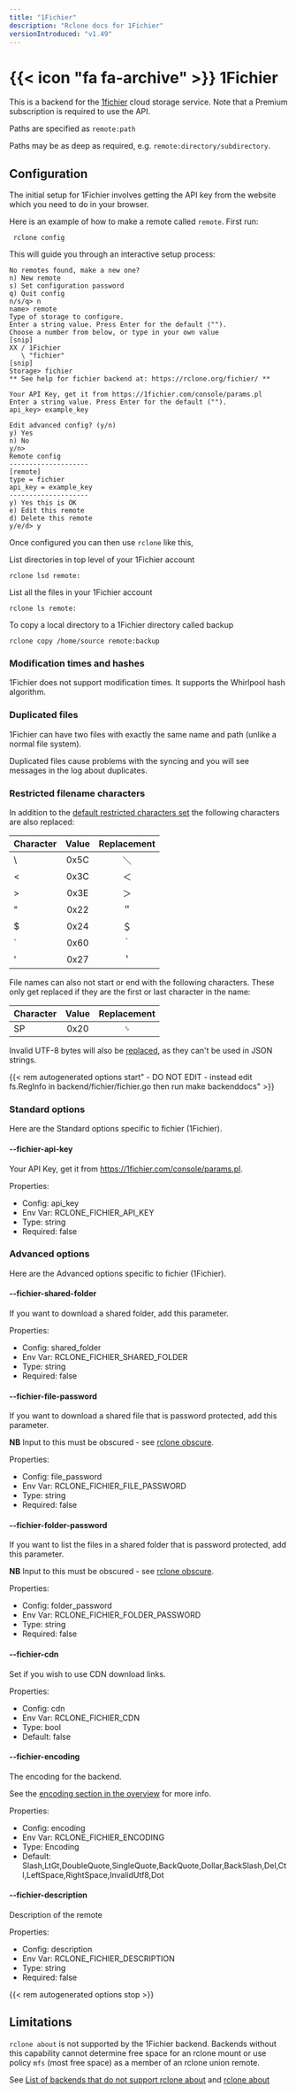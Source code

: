```yaml
---
title: "1Fichier"
description: "Rclone docs for 1Fichier"
versionIntroduced: "v1.49"
---
```


# {{< icon "fa fa-archive" >}} 1Fichier

This is a backend for the [1fichier](https://1fichier.com) cloud
storage service. Note that a Premium subscription is required to use
the API.

Paths are specified as `remote:path`

Paths may be as deep as required, e.g. `remote:directory/subdirectory`.

## Configuration

The initial setup for 1Fichier involves getting the API key from the website which you
need to do in your browser.

Here is an example of how to make a remote called `remote`.  First run:

     rclone config

This will guide you through an interactive setup process:

```
No remotes found, make a new one?
n) New remote
s) Set configuration password
q) Quit config
n/s/q> n
name> remote
Type of storage to configure.
Enter a string value. Press Enter for the default ("").
Choose a number from below, or type in your own value
[snip]
XX / 1Fichier
   \ "fichier"
[snip]
Storage> fichier
** See help for fichier backend at: https://rclone.org/fichier/ **

Your API Key, get it from https://1fichier.com/console/params.pl
Enter a string value. Press Enter for the default ("").
api_key> example_key

Edit advanced config? (y/n)
y) Yes
n) No
y/n> 
Remote config
--------------------
[remote]
type = fichier
api_key = example_key
--------------------
y) Yes this is OK
e) Edit this remote
d) Delete this remote
y/e/d> y
```

Once configured you can then use `rclone` like this,

List directories in top level of your 1Fichier account

    rclone lsd remote:

List all the files in your 1Fichier account

    rclone ls remote:

To copy a local directory to a 1Fichier directory called backup

    rclone copy /home/source remote:backup

### Modification times and hashes

1Fichier does not support modification times. It supports the Whirlpool hash algorithm.

### Duplicated files

1Fichier can have two files with exactly the same name and path (unlike a
normal file system).

Duplicated files cause problems with the syncing and you will see
messages in the log about duplicates.

### Restricted filename characters

In addition to the [default restricted characters set](/overview/#restricted-characters)
the following characters are also replaced:

| Character | Value | Replacement |
| --------- |:-----:|:-----------:|
| \         | 0x5C  | ＼           |
| <         | 0x3C  | ＜           |
| >         | 0x3E  | ＞           |
| "         | 0x22  | ＂           |
| $         | 0x24  | ＄           |
| `         | 0x60  | ｀           |
| '         | 0x27  | ＇           |

File names can also not start or end with the following characters.
These only get replaced if they are the first or last character in the
name:

| Character | Value | Replacement |
| --------- |:-----:|:-----------:|
| SP        | 0x20  | ␠           |

Invalid UTF-8 bytes will also be [replaced](/overview/#invalid-utf8),
as they can't be used in JSON strings.

{{< rem autogenerated options start" - DO NOT EDIT - instead edit fs.RegInfo in backend/fichier/fichier.go then run make backenddocs" >}}
### Standard options

Here are the Standard options specific to fichier (1Fichier).

#### --fichier-api-key

Your API Key, get it from https://1fichier.com/console/params.pl.

Properties:

- Config:      api_key
- Env Var:     RCLONE_FICHIER_API_KEY
- Type:        string
- Required:    false

### Advanced options

Here are the Advanced options specific to fichier (1Fichier).

#### --fichier-shared-folder

If you want to download a shared folder, add this parameter.

Properties:

- Config:      shared_folder
- Env Var:     RCLONE_FICHIER_SHARED_FOLDER
- Type:        string
- Required:    false

#### --fichier-file-password

If you want to download a shared file that is password protected, add this parameter.

**NB** Input to this must be obscured - see [rclone obscure](/commands/rclone_obscure/).

Properties:

- Config:      file_password
- Env Var:     RCLONE_FICHIER_FILE_PASSWORD
- Type:        string
- Required:    false

#### --fichier-folder-password

If you want to list the files in a shared folder that is password protected, add this parameter.

**NB** Input to this must be obscured - see [rclone obscure](/commands/rclone_obscure/).

Properties:

- Config:      folder_password
- Env Var:     RCLONE_FICHIER_FOLDER_PASSWORD
- Type:        string
- Required:    false

#### --fichier-cdn

Set if you wish to use CDN download links.

Properties:

- Config:      cdn
- Env Var:     RCLONE_FICHIER_CDN
- Type:        bool
- Default:     false

#### --fichier-encoding

The encoding for the backend.

See the [encoding section in the overview](/overview/#encoding) for more info.

Properties:

- Config:      encoding
- Env Var:     RCLONE_FICHIER_ENCODING
- Type:        Encoding
- Default:     Slash,LtGt,DoubleQuote,SingleQuote,BackQuote,Dollar,BackSlash,Del,Ctl,LeftSpace,RightSpace,InvalidUtf8,Dot

#### --fichier-description

Description of the remote

Properties:

- Config:      description
- Env Var:     RCLONE_FICHIER_DESCRIPTION
- Type:        string
- Required:    false

{{< rem autogenerated options stop >}}

## Limitations

`rclone about` is not supported by the 1Fichier backend. Backends without
this capability cannot determine free space for an rclone mount or
use policy `mfs` (most free space) as a member of an rclone union
remote.

See [List of backends that do not support rclone about](https://rclone.org/overview/#optional-features) and [rclone about](https://rclone.org/commands/rclone_about/)

